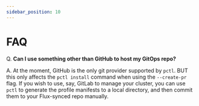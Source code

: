 ```yaml
---
sidebar_position: 10
---
```


# FAQ

Q. **Can I use something other than GitHub to host my GitOps repo?**

A. At the moment, GitHub is the only git provider supported by `pctl`. BUT this only affects
   the `pctl install` command when using the `--create-pr` flag. If you wish to use, say, GitLab
   to manage your cluster, you can use `pctl` to generate the profile manifests to a local directory,
   and then commit them to your Flux-synced repo manually.
